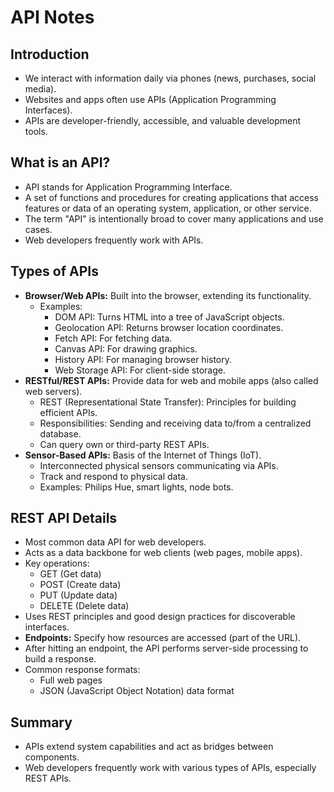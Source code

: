 # API Notes

## Introduction

*   We interact with information daily via phones (news, purchases, social media).
*   Websites and apps often use APIs (Application Programming Interfaces).
*   APIs are developer-friendly, accessible, and valuable development tools.

## What is an API?

*   API stands for Application Programming Interface.
*   A set of functions and procedures for creating applications that access features or data of an operating system, application, or other service.
*   The term "API" is intentionally broad to cover many applications and use cases.
*   Web developers frequently work with APIs.

## Types of APIs

*   **Browser/Web APIs:** Built into the browser, extending its functionality.
    *   Examples:
        *   DOM API: Turns HTML into a tree of JavaScript objects.
        *   Geolocation API: Returns browser location coordinates.
        *   Fetch API: For fetching data.
        *   Canvas API: For drawing graphics.
        *   History API: For managing browser history.
        *   Web Storage API: For client-side storage.
*   **RESTful/REST APIs:** Provide data for web and mobile apps (also called web servers).
    *   REST (Representational State Transfer): Principles for building efficient APIs.
    *   Responsibilities: Sending and receiving data to/from a centralized database.
    *   Can query own or third-party REST APIs.
*   **Sensor-Based APIs:** Basis of the Internet of Things (IoT).
    *   Interconnected physical sensors communicating via APIs.
    *   Track and respond to physical data.
    *   Examples: Philips Hue, smart lights, node bots.

## REST API Details

*   Most common data API for web developers.
*   Acts as a data backbone for web clients (web pages, mobile apps).
*   Key operations:
    *   GET (Get data)
    *   POST (Create data)
    *   PUT (Update data)
    *   DELETE (Delete data)
*   Uses REST principles and good design practices for discoverable interfaces.
*   **Endpoints:** Specify how resources are accessed (part of the URL).
*   After hitting an endpoint, the API performs server-side processing to build a response.
*   Common response formats:
    *   Full web pages
    *   JSON (JavaScript Object Notation) data format

## Summary

*   APIs extend system capabilities and act as bridges between components.
*   Web developers frequently work with various types of APIs, especially REST APIs.
